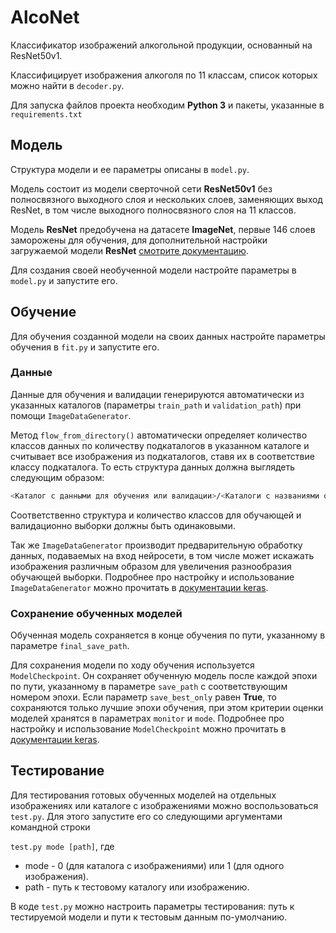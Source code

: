 # AlcoNet

Классификатор изображений алкогольной продукции, основанный на ResNet50v1.

Классифицирует изображения алкоголя по 11 классам, список которых можно найти в `decoder.py`.

Для запуска файлов проекта необходим **Python 3** и пакеты, указанные в `requirements.txt`


## Модель

Структура модели и ее параметры описаны в `model.py`.

Модель состоит из модели сверточной сети **ResNet50v1** без полносвязного выходного слоя и нескольких слоев, заменяющих выход ResNet, в том числе выходного полносвязного слоя на 11 классов.

Модель **ResNet** предобучена на датасете **ImageNet**, первые 146 слоев заморожены для обучения, для дополнительной настройки загружаемой модели **ResNet** [смотрите документацию](https://keras.io/applications/#resnet).

Для создания своей необученной модели настройте параметры в `model.py` и запустите его.


## Обучение

Для обучения созданной модели на своих данных настройте параметры обучения в `fit.py` и запустите его.

### Данные

Данные для обучения и валидации генерируются автоматически из указанных каталогов (параметры `train_path` и `validation_path`) при помощи `ImageDataGenerator`.

Метод `flow_from_directory()` автоматически определяет количество классов данных по количеству подкаталогов в указанном каталоге и считывает все изображения из подкаталогов, ставя их в соответствие классу подкаталога. То есть структура данных должна выглядеть следующим образом:
```bash
<Каталог с данными для обучения или валидации>/<Каталоги с названиями определяемых классов>/<Изображения определенного класса>
```
Соответственно структура и количество классов для обучающей и валидационно выборки должны быть одинаковыми.

Так же `ImageDataGenerator` производит предварительную обработку данных, подаваемых на вход нейросети, в том числе может искажать изображения различным образом для увеличения разнообразия обучающей выборки. Подробнее про настройку и использование `ImageDataGenerator` можно прочитать в [документации keras](https://keras.io/preprocessing/image/#imagedatagenerator-class).

### Сохранение обученных моделей

Обученная модель сохраняется в конце обучения по пути, указанному в параметре `final_save_path`.

Для сохранения модели по ходу обучения используется `ModelCheckpoint`. Он сохраняет обученную модель после каждой эпохи по пути, указанному в параметре `save_path` с соответствующим номером эпохи. Если параметр `save_best_only` равен **True**, то сохраняются только лучшие эпохи обучения, при этом критерии оценки моделей хранятся в параметрах `monitor` и `mode`. Подробнее про настройку и использование `ModelCheckpoint` можно прочитать в [документации keras](https://keras.io/callbacks/#modelcheckpoint).


## Тестирование

Для тестирования готовых обученных моделей на отдельных изображениях или каталоге с изображениями можно воспользоваться `test.py`.
Для этого запустите его со следующими аргументами командной строки

`test.py mode [path]`, где
+ mode - 0 (для каталога с изображениями) или 1 (для одного изображения).
+ path - путь к тестовому каталогу или изображению.

В коде `test.py` можно настроить параметры тестирования: путь к тестируемой модели и пути к тестовым данным по-умолчанию.

